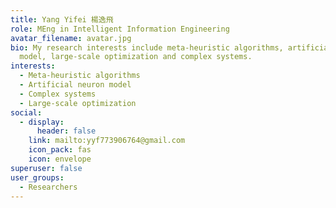 ```yaml
---
title: Yang Yifei 楊逸飛
role: MEng in Intelligent Information Engineering
avatar_filename: avatar.jpg
bio: My research interests include meta-heuristic algorithms, artificial neuron
  model, large-scale optimization and complex systems.
interests:
  - Meta-heuristic algorithms
  - Artificial neuron model
  - Complex systems
  - Large-scale optimization
social:
  - display:
      header: false
    link: mailto:yyf773906764@gmail.com
    icon_pack: fas
    icon: envelope
superuser: false
user_groups:
  - Researchers
---
```

